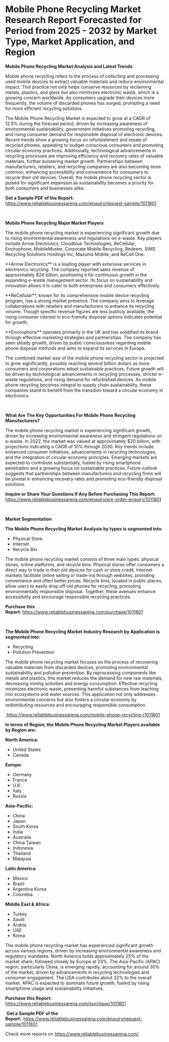 <p><h1>Mobile Phone Recycling Market Research Report Forecasted for Period from 2025 -  2032 by Market Type, Market Application, and Region</h1></p><p><strong>Mobile Phone Recycling Market Analysis and Latest Trends</strong></p>
<p><p>Mobile phone recycling refers to the process of collecting and processing used mobile devices to extract valuable materials and reduce environmental impact. This practice not only helps conserve resources by reclaiming metals, plastics, and glass but also minimizes electronic waste, which is a growing concern worldwide. As consumers upgrade their devices more frequently, the volume of discarded phones has surged, prompting a need for more efficient recycling solutions.</p><p>The Mobile Phone Recycling Market is expected to grow at a CAGR of 12.5% during the forecast period, driven by increasing awareness of environmental sustainability, government initiatives promoting recycling, and rising consumer demand for responsible disposal of electronic devices. Recent trends show a growing focus on refurbishment and resale of recycled phones, appealing to budget-conscious consumers and promoting circular economy practices. Additionally, technological advancements in recycling processes are improving efficiency and recovery rates of valuable materials, further bolstering market growth. Partnerships between manufacturers, retailers, and recycling companies are also becoming more common, enhancing accessibility and convenience for consumers to recycle their old devices. Overall, the mobile phone recycling sector is poised for significant expansion as sustainability becomes a priority for both consumers and businesses alike.</p></p>
<p><strong>Get a Sample PDF of the Report:&nbsp;</strong> <a href="https://www.reliablebusinessarena.com/enquiry/request-sample/1011801?utm_campaign=3001&utm_medium=2&utm_source=Github&utm_content=ia&utm_term=07032025&utm_id=mobile-phone-recycling">https://www.reliablebusinessarena.com/enquiry/request-sample/1011801</a></p>
<p>&nbsp;</p>
<p><strong>Mobile Phone Recycling Major Market Players</strong></p>
<p><p>The mobile phone recycling market is experiencing significant growth due to rising environmental awareness and regulations on e-waste. Key players include Arrow Electronics, Cloudblue Technologies, ReCellular, Envirophone, MobileMuster, Corporate Mobile Recycling, Redeem, SIMS Recycling Solutions Holdings Inc, Mazuma Mobile, and ReCell One.</p><p>**Arrow Electronics** is a leading player with extensive services in electronics recycling. The company reported sales revenue of approximately $24 billion, positioning it for continuous growth in the expanding e-waste management sector. Its focus on sustainability and innovation allows it to cater to both enterprises and consumers effectively.</p><p>**ReCellular**, known for its comprehensive mobile device recycling program, has a strong market presence. The company aims to leverage collaborations with retailers and manufacturers to enhance its recycling volume. Though specific revenue figures are less publicly available, the rising consumer interest in eco-friendly disposal options indicates potential for growth.</p><p>**Envirophone** operates primarily in the UK and has solidified its brand through effective marketing strategies and partnerships. The company has seen steady growth, driven by public consciousness regarding mobile phone disposal methods and aims to expand its services in Europe.</p><p>The combined market size of the mobile phone recycling sector is projected to grow significantly, possibly reaching several billion dollars as more consumers and corporations adopt sustainable practices. Future growth will be driven by technological advancements in recycling processes, stricter e-waste regulations, and rising demand for refurbished devices. As mobile phone recycling becomes integral to supply chain sustainability, these companies stand to benefit from the transition toward a circular economy in electronics.</p></p>
<p>&nbsp;</p>
<p><strong>What Are The Key Opportunities For Mobile Phone Recycling Manufacturers?</strong></p>
<p><p>The mobile phone recycling market is experiencing significant growth, driven by increasing environmental awareness and stringent regulations on e-waste. In 2022, the market was valued at approximately $20 billion, with projections indicating a CAGR of 10% through 2030. Key trends include enhanced consumer initiatives, advancements in recycling technologies, and the integration of circular economy principles. Emerging markets are expected to contribute substantially, fueled by rising smartphone penetration and a growing focus on sustainable practices. Future outlook suggests that partnerships between manufacturers and recycling firms will be pivotal in enhancing recovery rates and promoting eco-friendly disposal solutions.</p></p>
<p><strong>Inquire or Share Your Questions If Any Before Purchasing This Report:</strong> <a href="https://www.reliablebusinessarena.com/enquiry/pre-order-enquiry/1011801?utm_campaign=3001&utm_medium=2&utm_source=Github&utm_content=ia&utm_term=07032025&utm_id=mobile-phone-recycling">https://www.reliablebusinessarena.com/enquiry/pre-order-enquiry/1011801</a></p>
<p>&nbsp;</p>
<p><strong>Market Segmentation</strong></p>
<p><strong>The Mobile Phone Recycling Market Analysis by types is segmented into:</strong></p>
<p><ul><li>Physical Store</li><li>Internet</li><li>Recycle Bin</li></ul></p>
<p><p>The mobile phone recycling market consists of three main types: physical stores, online platforms, and recycle bins. Physical stores offer consumers a direct way to trade in their old devices for cash or store credit. Internet markets facilitate online selling or trade-ins through websites, providing convenience and often better prices. Recycle bins, located in public places, allow users to easily drop off old phones for recycling, promoting environmentally responsible disposal. Together, these avenues enhance accessibility and encourage responsible recycling practices.</p></p>
<p><strong>Purchase this Report:&nbsp;</strong><a href="https://www.reliablebusinessarena.com/purchase/1011801?utm_campaign=3001&utm_medium=2&utm_source=Github&utm_content=ia&utm_term=07032025&utm_id=mobile-phone-recycling">https://www.reliablebusinessarena.com/purchase/1011801</a></p>
<p>&nbsp;</p>
<p><strong>The Mobile Phone Recycling Market Industry Research by Application is segmented into:</strong></p>
<p><ul><li>Recycling</li><li>Pollution Prevention</li></ul></p>
<p><p>The mobile phone recycling market focuses on the process of recovering valuable materials from discarded devices, promoting environmental sustainability and pollution prevention. By reprocessing components like metals and plastics, this market reduces the demand for new raw materials, decreasing mining activities and energy consumption. Effective recycling minimizes electronic waste, preventing harmful substances from leaching into ecosystems and water sources. This application not only addresses environmental concerns but also fosters a circular economy by redistributing resources and encouraging responsible consumption.</p></p>
<p><a href="https://www.reliablebusinessarena.com/mobile-phone-recycling-r1011801?utm_campaign=3001&utm_medium=2&utm_source=Github&utm_content=ia&utm_term=07032025&utm_id=mobile-phone-recycling">&nbsp;https://www.reliablebusinessarena.com/mobile-phone-recycling-r1011801</a></p>
<p><strong>In terms of Region, the Mobile Phone Recycling Market Players available by Region are:</strong></p>
<p>
    <p> <strong> North America: </strong>
        <ul>
            <li>United States</li>
            <li>Canada</li>
        </ul>
        </p> 
    <p> <strong> Europe: </strong>
        <ul>
            <li>Germany</li>
            <li>France</li>
            <li>U.K.</li>
            <li>Italy</li>
            <li>Russia</li>
        </ul>
        </p> 
    <p> <strong> Asia-Pacific: </strong>
        <ul>
            <li>China</li>
            <li>Japan</li>
            <li>South Korea</li>
            <li>India</li>
            <li>Australia</li>
            <li>China Taiwan</li>
            <li>Indonesia</li>
            <li>Thailand</li>
            <li>Malaysia</li>
        </ul>
        </p> 
    <p> <strong> Latin America: </strong>
        <ul>
            <li>Mexico</li>
            <li>Brazil</li>
            <li>Argentina Korea</li>
            <li>Colombia</li>
        </ul>
        </p> 
    <p> <strong> Middle East & Africa: </strong>
        <ul>
            <li>Turkey</li>
            <li>Saudi</li>
            <li>Arabia</li>
            <li>UAE</li>
            <li>Korea</li>
        </ul>
    </p>
    </p>
<p><p>The mobile phone recycling market has experienced significant growth across various regions, driven by increasing environmental awareness and regulatory mandates. North America holds approximately 25% of the market share, followed closely by Europe at 23%. The Asia-Pacific (APAC) region, particularly China, is emerging rapidly, accounting for around 30% of the market, driven by advancements in recycling technologies and consumer engagement. The USA contributes about 22% to the overall market. APAC is expected to dominate future growth, fueled by rising smartphone usage and sustainability initiatives.</p></p>
<p><strong>Purchase this Report: </strong><a href="https://www.reliablebusinessarena.com/purchase/1011801?utm_campaign=3001&utm_medium=2&utm_source=Github&utm_content=ia&utm_term=07032025&utm_id=mobile-phone-recycling">https://www.reliablebusinessarena.com/purchase/1011801</a></p>
<p>&nbsp;<strong>Get a Sample PDF of the Report:&nbsp;&nbsp;</strong><a href="https://www.reliablebusinessarena.com/enquiry/request-sample/1011801?utm_campaign=3001&utm_medium=2&utm_source=Github&utm_content=ia&utm_term=07032025&utm_id=mobile-phone-recycling">https://www.reliablebusinessarena.com/enquiry/request-sample/1011801</a></p>
<p><strong></strong></p>
<p>Check more reports on <a href="https://www.reliablebusinessarena.com/?utm_campaign=3001&utm_medium=2&utm_source=Github&utm_content=ia&utm_term=07032025&utm_id=mobile-phone-recycling">https://www.reliablebusinessarena.com/</a></p>